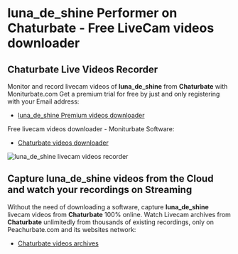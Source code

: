 # luna_de_shine Performer on Chaturbate - Free LiveCam videos downloader

## Chaturbate Live Videos Recorder

Monitor and record livecam videos of **luna_de_shine** from **Chaturbate** with Moniturbate.com
Get a premium trial for free by just and only registering with your Email address:
* [luna_de_shine Premium videos downloader](https://moniturbate.com/request-demo-licence-key.html)

Free livecam videos downloader - Moniturbate Software:
* [Chaturbate videos downloader](https://moniturbate.com/moniturbate-download-software.html)

![luna_de_shine livecam videos recorder](https://peachurnet.com/templates/moniturbate-software.png)


## Capture luna_de_shine videos from the Cloud and watch your recordings on Streaming

Without the need of downloading a software, capture **luna_de_shine** livecam videos from **Chaturbate** 100% online.
Watch Livecam archives from **Chaturbate** unlimitedly from thousands of existing recordings, only on Peachurbate.com and its websites network:
* [Chaturbate videos archives](https://peachurnet.com/)